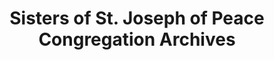 ---
layout: repo
title: "Sisters of St. Joseph of Peace Congregation Archives"
id: 12420
permalink: repos/12420/
---